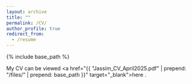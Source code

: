 ```yaml
---
layout: archive
title: ""
permalink: /CV/
author_profile: true
redirect_from:
  - /resume
---
```

{% include base_path %}


My CV can be viewed <a href="{{ "Jassim_CV_April2025.pdf" | prepend: "/files/" | prepend: base_path }}" target="_blank">here</a> .
